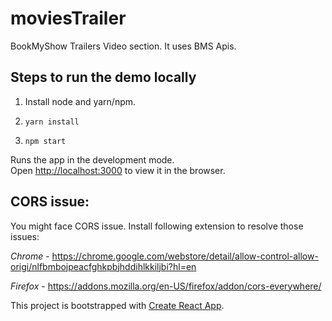 # moviesTrailer

BookMyShow Trailers Video section. It uses BMS Apis.

## Steps to run the demo locally
1. Install node and yarn/npm.

2. `yarn install`

3. `npm start`

Runs the app in the development mode.<br>
Open [http://localhost:3000](http://localhost:3000) to view it in the browser.

## CORS issue:
You might face CORS issue. Install following extension to resolve those issues:

*Chrome* - https://chrome.google.com/webstore/detail/allow-control-allow-origi/nlfbmbojpeacfghkpbjhddihlkkiljbi?hl=en

*Firefox* - https://addons.mozilla.org/en-US/firefox/addon/cors-everywhere/


This project is bootstrapped with [Create React App](https://github.com/facebook/create-react-app).
